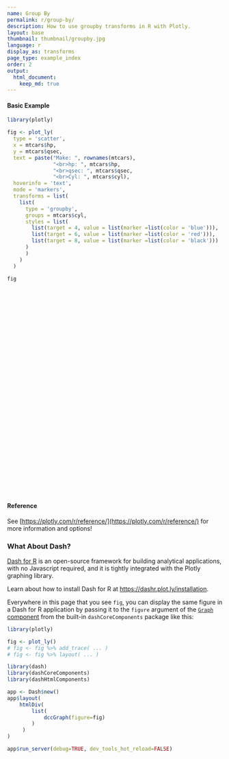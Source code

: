 ```yaml
---
name: Group By
permalink: r/group-by/
description: How to use groupby transforms in R with Plotly.
layout: base
thumbnail: thumbnail/groupby.jpg
language: r
display_as: transforms
page_type: example_index
order: 2
output:
  html_document:
    keep_md: true
---
```



#### Basic Example


```r
library(plotly)

fig <- plot_ly(
  type = 'scatter',
  x = mtcars$hp,
  y = mtcars$qsec,
  text = paste("Make: ", rownames(mtcars),
               "<br>hp: ", mtcars$hp,
               "<br>qsec: ", mtcars$qsec,
               "<br>Cyl: ", mtcars$cyl),
  hoverinfo = 'text',
  mode = 'markers',
  transforms = list(
    list(
      type = 'groupby',
      groups = mtcars$cyl,
      styles = list(
        list(target = 4, value = list(marker =list(color = 'blue'))),
        list(target = 6, value = list(marker =list(color = 'red'))),
        list(target = 8, value = list(marker =list(color = 'black')))
      )
      )
    )
  )

fig
```

<div id="htmlwidget-25bc744a9bbe0a877480" style="width:672px;height:480px;" class="plotly html-widget"></div>
<script type="application/json" data-for="htmlwidget-25bc744a9bbe0a877480">{"x":{"visdat":{"24fd488eded3":["function () ","plotlyVisDat"]},"cur_data":"24fd488eded3","attrs":{"24fd488eded3":{"x":[110,110,93,110,175,105,245,62,95,123,123,180,180,180,205,215,230,66,52,65,97,150,150,245,175,66,91,113,264,175,335,109],"y":[16.46,17.02,18.61,19.44,17.02,20.22,15.84,20,22.9,18.3,18.9,17.4,17.6,18,17.98,17.82,17.42,19.47,18.52,19.9,20.01,16.87,17.3,15.41,17.05,18.9,16.7,16.9,14.5,15.5,14.6,18.6],"text":["Make:  Mazda RX4 <br>hp:  110 <br>qsec:  16.46 <br>Cyl:  6","Make:  Mazda RX4 Wag <br>hp:  110 <br>qsec:  17.02 <br>Cyl:  6","Make:  Datsun 710 <br>hp:  93 <br>qsec:  18.61 <br>Cyl:  4","Make:  Hornet 4 Drive <br>hp:  110 <br>qsec:  19.44 <br>Cyl:  6","Make:  Hornet Sportabout <br>hp:  175 <br>qsec:  17.02 <br>Cyl:  8","Make:  Valiant <br>hp:  105 <br>qsec:  20.22 <br>Cyl:  6","Make:  Duster 360 <br>hp:  245 <br>qsec:  15.84 <br>Cyl:  8","Make:  Merc 240D <br>hp:  62 <br>qsec:  20 <br>Cyl:  4","Make:  Merc 230 <br>hp:  95 <br>qsec:  22.9 <br>Cyl:  4","Make:  Merc 280 <br>hp:  123 <br>qsec:  18.3 <br>Cyl:  6","Make:  Merc 280C <br>hp:  123 <br>qsec:  18.9 <br>Cyl:  6","Make:  Merc 450SE <br>hp:  180 <br>qsec:  17.4 <br>Cyl:  8","Make:  Merc 450SL <br>hp:  180 <br>qsec:  17.6 <br>Cyl:  8","Make:  Merc 450SLC <br>hp:  180 <br>qsec:  18 <br>Cyl:  8","Make:  Cadillac Fleetwood <br>hp:  205 <br>qsec:  17.98 <br>Cyl:  8","Make:  Lincoln Continental <br>hp:  215 <br>qsec:  17.82 <br>Cyl:  8","Make:  Chrysler Imperial <br>hp:  230 <br>qsec:  17.42 <br>Cyl:  8","Make:  Fiat 128 <br>hp:  66 <br>qsec:  19.47 <br>Cyl:  4","Make:  Honda Civic <br>hp:  52 <br>qsec:  18.52 <br>Cyl:  4","Make:  Toyota Corolla <br>hp:  65 <br>qsec:  19.9 <br>Cyl:  4","Make:  Toyota Corona <br>hp:  97 <br>qsec:  20.01 <br>Cyl:  4","Make:  Dodge Challenger <br>hp:  150 <br>qsec:  16.87 <br>Cyl:  8","Make:  AMC Javelin <br>hp:  150 <br>qsec:  17.3 <br>Cyl:  8","Make:  Camaro Z28 <br>hp:  245 <br>qsec:  15.41 <br>Cyl:  8","Make:  Pontiac Firebird <br>hp:  175 <br>qsec:  17.05 <br>Cyl:  8","Make:  Fiat X1-9 <br>hp:  66 <br>qsec:  18.9 <br>Cyl:  4","Make:  Porsche 914-2 <br>hp:  91 <br>qsec:  16.7 <br>Cyl:  4","Make:  Lotus Europa <br>hp:  113 <br>qsec:  16.9 <br>Cyl:  4","Make:  Ford Pantera L <br>hp:  264 <br>qsec:  14.5 <br>Cyl:  8","Make:  Ferrari Dino <br>hp:  175 <br>qsec:  15.5 <br>Cyl:  6","Make:  Maserati Bora <br>hp:  335 <br>qsec:  14.6 <br>Cyl:  8","Make:  Volvo 142E <br>hp:  109 <br>qsec:  18.6 <br>Cyl:  4"],"hoverinfo":"text","mode":"markers","transforms":[{"type":"groupby","groups":[6,6,4,6,8,6,8,4,4,6,6,8,8,8,8,8,8,4,4,4,4,8,8,8,8,4,4,4,8,6,8,4],"styles":[{"target":4,"value":{"marker":{"color":"blue"}}},{"target":6,"value":{"marker":{"color":"red"}}},{"target":8,"value":{"marker":{"color":"black"}}}]}],"alpha_stroke":1,"sizes":[10,100],"spans":[1,20],"type":"scatter"}},"layout":{"margin":{"b":40,"l":60,"t":25,"r":10},"xaxis":{"domain":[0,1],"automargin":true,"title":[]},"yaxis":{"domain":[0,1],"automargin":true,"title":[]},"hovermode":"closest","showlegend":false},"source":"A","config":{"modeBarButtonsToAdd":["hoverclosest","hovercompare"],"showSendToCloud":false},"data":[{"x":[110,110,93,110,175,105,245,62,95,123,123,180,180,180,205,215,230,66,52,65,97,150,150,245,175,66,91,113,264,175,335,109],"y":[16.46,17.02,18.61,19.44,17.02,20.22,15.84,20,22.9,18.3,18.9,17.4,17.6,18,17.98,17.82,17.42,19.47,18.52,19.9,20.01,16.87,17.3,15.41,17.05,18.9,16.7,16.9,14.5,15.5,14.6,18.6],"text":["Make:  Mazda RX4 <br>hp:  110 <br>qsec:  16.46 <br>Cyl:  6","Make:  Mazda RX4 Wag <br>hp:  110 <br>qsec:  17.02 <br>Cyl:  6","Make:  Datsun 710 <br>hp:  93 <br>qsec:  18.61 <br>Cyl:  4","Make:  Hornet 4 Drive <br>hp:  110 <br>qsec:  19.44 <br>Cyl:  6","Make:  Hornet Sportabout <br>hp:  175 <br>qsec:  17.02 <br>Cyl:  8","Make:  Valiant <br>hp:  105 <br>qsec:  20.22 <br>Cyl:  6","Make:  Duster 360 <br>hp:  245 <br>qsec:  15.84 <br>Cyl:  8","Make:  Merc 240D <br>hp:  62 <br>qsec:  20 <br>Cyl:  4","Make:  Merc 230 <br>hp:  95 <br>qsec:  22.9 <br>Cyl:  4","Make:  Merc 280 <br>hp:  123 <br>qsec:  18.3 <br>Cyl:  6","Make:  Merc 280C <br>hp:  123 <br>qsec:  18.9 <br>Cyl:  6","Make:  Merc 450SE <br>hp:  180 <br>qsec:  17.4 <br>Cyl:  8","Make:  Merc 450SL <br>hp:  180 <br>qsec:  17.6 <br>Cyl:  8","Make:  Merc 450SLC <br>hp:  180 <br>qsec:  18 <br>Cyl:  8","Make:  Cadillac Fleetwood <br>hp:  205 <br>qsec:  17.98 <br>Cyl:  8","Make:  Lincoln Continental <br>hp:  215 <br>qsec:  17.82 <br>Cyl:  8","Make:  Chrysler Imperial <br>hp:  230 <br>qsec:  17.42 <br>Cyl:  8","Make:  Fiat 128 <br>hp:  66 <br>qsec:  19.47 <br>Cyl:  4","Make:  Honda Civic <br>hp:  52 <br>qsec:  18.52 <br>Cyl:  4","Make:  Toyota Corolla <br>hp:  65 <br>qsec:  19.9 <br>Cyl:  4","Make:  Toyota Corona <br>hp:  97 <br>qsec:  20.01 <br>Cyl:  4","Make:  Dodge Challenger <br>hp:  150 <br>qsec:  16.87 <br>Cyl:  8","Make:  AMC Javelin <br>hp:  150 <br>qsec:  17.3 <br>Cyl:  8","Make:  Camaro Z28 <br>hp:  245 <br>qsec:  15.41 <br>Cyl:  8","Make:  Pontiac Firebird <br>hp:  175 <br>qsec:  17.05 <br>Cyl:  8","Make:  Fiat X1-9 <br>hp:  66 <br>qsec:  18.9 <br>Cyl:  4","Make:  Porsche 914-2 <br>hp:  91 <br>qsec:  16.7 <br>Cyl:  4","Make:  Lotus Europa <br>hp:  113 <br>qsec:  16.9 <br>Cyl:  4","Make:  Ford Pantera L <br>hp:  264 <br>qsec:  14.5 <br>Cyl:  8","Make:  Ferrari Dino <br>hp:  175 <br>qsec:  15.5 <br>Cyl:  6","Make:  Maserati Bora <br>hp:  335 <br>qsec:  14.6 <br>Cyl:  8","Make:  Volvo 142E <br>hp:  109 <br>qsec:  18.6 <br>Cyl:  4"],"hoverinfo":["text","text","text","text","text","text","text","text","text","text","text","text","text","text","text","text","text","text","text","text","text","text","text","text","text","text","text","text","text","text","text","text"],"mode":"markers","transforms":[{"type":"groupby","groups":[6,6,4,6,8,6,8,4,4,6,6,8,8,8,8,8,8,4,4,4,4,8,8,8,8,4,4,4,8,6,8,4],"styles":[{"target":4,"value":{"marker":{"color":"blue"}}},{"target":6,"value":{"marker":{"color":"red"}}},{"target":8,"value":{"marker":{"color":"black"}}}]}],"type":"scatter","marker":{"color":"rgba(31,119,180,1)","line":{"color":"rgba(31,119,180,1)"}},"error_y":{"color":"rgba(31,119,180,1)"},"error_x":{"color":"rgba(31,119,180,1)"},"line":{"color":"rgba(31,119,180,1)"},"xaxis":"x","yaxis":"y","frame":null}],"highlight":{"on":"plotly_click","persistent":false,"dynamic":false,"selectize":false,"opacityDim":0.2,"selected":{"opacity":1},"debounce":0},"shinyEvents":["plotly_hover","plotly_click","plotly_selected","plotly_relayout","plotly_brushed","plotly_brushing","plotly_clickannotation","plotly_doubleclick","plotly_deselect","plotly_afterplot","plotly_sunburstclick"],"base_url":"https://plot.ly"},"evals":[],"jsHooks":[]}</script>

#### Reference

See [https://plotly.com/r/reference/](https://plotly.com/r/reference/) for more information and options!

### What About Dash?

[Dash for R](https://dashr.plot.ly/) is an open-source framework for building analytical applications, with no Javascript required, and it is tightly integrated with the Plotly graphing library. 

Learn about how to install Dash for R at https://dashr.plot.ly/installation.

Everywhere in this page that you see `fig`, you can display the same figure in a Dash for R application by passing it to the `figure` argument of the [`Graph` component](https://dashr.plot.ly/dash-core-components/graph) from the built-in `dashCoreComponents` package like this:


```r
library(plotly)

fig <- plot_ly() 
# fig <- fig %>% add_trace( ... )
# fig <- fig %>% layout( ... ) 

library(dash)
library(dashCoreComponents)
library(dashHtmlComponents)

app <- Dash$new()
app$layout(
    htmlDiv(
        list(
            dccGraph(figure=fig) 
        )
     )
)

app$run_server(debug=TRUE, dev_tools_hot_reload=FALSE)
```
